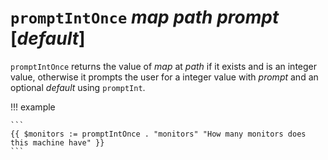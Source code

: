 # `promptIntOnce` *map* *path* *prompt* [*default*]

`promptIntOnce` returns the value of *map* at *path* if it exists and is an
integer value, otherwise it prompts the user for a integer value with *prompt*
and an optional *default* using `promptInt`.

!!! example

    ```
    {{ $monitors := promptIntOnce . "monitors" "How many monitors does this machine have" }}
    ```
